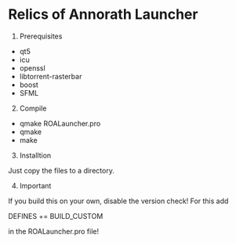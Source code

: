 Relics of Annorath Launcher
====

1. Prerequisites

- qt5
- icu
- openssl
- libtorrent-rasterbar
- boost
- SFML

2. Compile

- qmake ROALauncher.pro
- qmake
- make

3. Installtion

Just copy the files to a directory.

4. Important

If you build this on your own, disable the version check!
For this add

DEFINES += BUILD_CUSTOM

in the ROALauncher.pro file!
